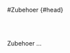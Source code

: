 #Zubehoer {#head}

<div class="description"></div>
<div class="line">
    <br>
    <br>
</div>

Zubehoer ...

